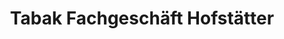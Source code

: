---
title: "Tabak Fachgeschäft Hofstätter"
url: /wien/tabak-fachgeschaeft-hofstaetter/
shop: Tabak
---